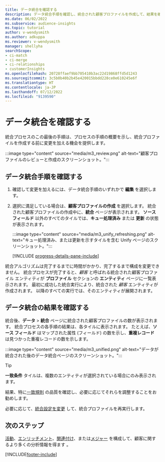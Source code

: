 ```yaml
---
title: データ統合を確認する
description: データ統合手順を確認し、統合された顧客プロファイルを作成して、結果を確認する
ms.date: 06/02/2022
ms.subservice: audience-insights
ms.topic: tutorial
author: v-wendysmith
ms.author: adkuppa
ms.reviewer: v-wendysmith
manager: shellyha
searchScope:
- ci-match
- ci-merge
- ci-relationships
- customerInsights
ms.openlocfilehash: 20728ffaef9bb705410b3ac22d19868ffd5d1243
ms.sourcegitcommit: 3c5b0b40b2b45e420015bbdd228ce0e610245e6f
ms.translationtype: HT
ms.contentlocale: ja-JP
ms.lasthandoff: 07/12/2022
ms.locfileid: "9139590"
---
```

# <a name="review-data-unification"></a>データ統合を確認する

統合プロセスのこの最後の手順は、プロセスの手順の概要を示し、統合プロファイルを作成する前に変更を加える機会を提供します。

:::image type="content" source="media/m3_review.png" alt-text="顧客プロファイルのレビューと作成のスクリーンショット。":::

## <a name="review-the-data-unification-steps"></a>データ統合手順を確認する

1. 確認して変更を加えるには、データ統合手順のいずれかで **編集** を選択します。

1. 選択に満足している場合は、**顧客プロファイルの作成** を選択します。 統合された顧客プロファイルの作成中に、**統合** ページが表示されます。 **ソースフィールド** 以外のすべてのタイルでは、**キュー処理済み** または **更新** の状態が表示されます。

   :::image type="content" source="media/m3_unify_refreshing.png" alt-text="キュー処理済み、または更新を示すタイルを含む Unify ページのスクリーンショット。":::

   [!INCLUDE [progress-details-pane-include](includes/progress-details-pane.md)]

統合アルゴリズムは完了するまでに時間がかかり、完了するまで構成を変更できません。 統合プロセスが完了すると、*顧客* と呼ばれる統合された顧客プロファイル エンティティが **プロファイル** セクションの **エンティティ** ページに一覧表示されます。 最初に成功した統合実行により、統合された *顧客* エンティティが作成されます。 以降のすべての実行では、そのエンティティが展開されます。

## <a name="review-the-results-of-data-unification"></a>データ統合の結果を確認する

統合後、**データ** > **統合** ページに統合された顧客プロファイルの数が表示されます。 統合プロセスの各手順の結果は、各タイルに表示されます。 たとえば、**ソース フィールド** はマップされた属性 (フィールド) の数を示し、**重複レコード** は見つかった重複レコードの数を示します。

:::image type="content" source="media/m3_unified.png" alt-text="データが統合された後のデータ統合ページのスクリーンショット。":::

> [!TIP]
> **一致条件** タイルは、複数のエンティティが選択されている場合にのみ表示されます。

結果、特に[一致規則](data-unification-update.md#manage-match-rules) の品質を確認し、必要に応じてそれらを調整することをお勧めします。

必要に応じて、[統合設定を変更](data-unification-update.md) して、統合プロファイルを再実行します。

## <a name="next-step"></a>次のステップ

[活動](activities.md)、[エンリッチメント](enrichment-hub.md)、[関連付け](relationships.md)、または[メジャー](measures.md) を構成して、顧客に関するより多くの分析情報を得ます 。

[!INCLUDE[footer-include](includes/footer-banner.md)]

